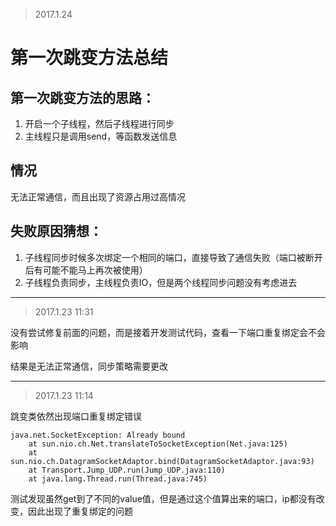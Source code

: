 >2017.1.24

# 第一次跳变方法总结

## 第一次跳变方法的思路：

1. 开启一个子线程，然后子线程进行同步
2. 主线程只是调用send，等函数发送信息

## 情况

无法正常通信，而且出现了资源占用过高情况

## 失败原因猜想：

1. 子线程同步时候多次绑定一个相同的端口，直接导致了通信失败（端口被断开后有可能不能马上再次被使用）
2. 子线程负责同步，主线程负责IO，但是两个线程同步问题没有考虑进去


******************************

> 2017.1.23 11:31

没有尝试修复前面的问题，而是接着开发测试代码，查看一下端口重复绑定会不会影响

结果是无法正常通信，同步策略需要更改

******************************

> 2017.1.23 11:14

跳变类依然出现端口重复绑定错误

```
java.net.SocketException: Already bound
	at sun.nio.ch.Net.translateToSocketException(Net.java:125)
	at sun.nio.ch.DatagramSocketAdaptor.bind(DatagramSocketAdaptor.java:93)
	at Transport.Jump_UDP.run(Jump_UDP.java:110)
	at java.lang.Thread.run(Thread.java:745)
```

测试发现虽然get到了不同的value值，但是通过这个值算出来的端口，ip都没有改变，因此出现了重复绑定的问题